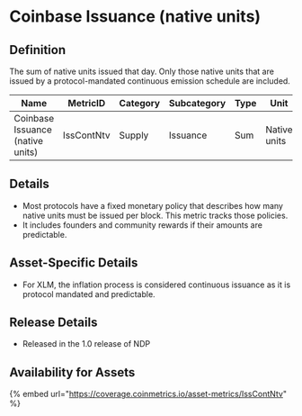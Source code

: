 # Coinbase Issuance (native units)

## Definition

The sum of native units issued that day. Only those native units that are issued by a protocol-mandated continuous emission schedule are included.

| Name                             | MetricID   | Category | Subcategory | Type | Unit         | Interval |
| -------------------------------- | ---------- | -------- | ----------- | ---- | ------------ | -------- |
| Coinbase Issuance (native units) | IssContNtv | Supply   | Issuance    | Sum  | Native units | 1 day    |

## Details

* Most protocols have a fixed monetary policy that describes how many native units must be issued per block. This metric tracks those policies.
* It includes founders and community rewards if their amounts are predictable.

## Asset-Specific Details

* For XLM, the inflation process is considered continuous issuance as it is protocol mandated and predictable.

## Release Details

* Released in the 1.0 release of NDP

## Availability for Assets

{% embed url="https://coverage.coinmetrics.io/asset-metrics/IssContNtv" %}
